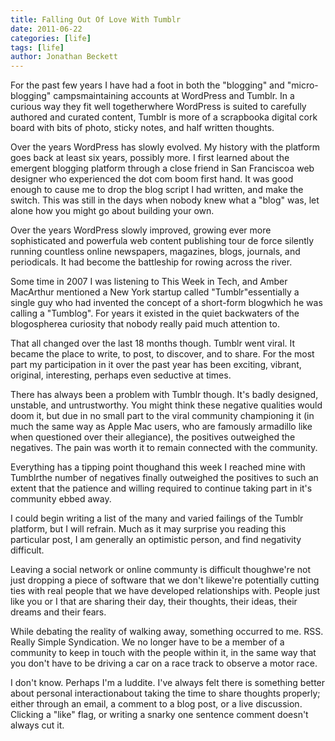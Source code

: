 ```yaml
---
title: Falling Out Of Love With Tumblr
date: 2011-06-22
categories: [life]
tags: [life]
author: Jonathan Beckett
---
```


For the past few years I have had a foot in both the "blogging" and "micro-blogging" campsmaintaining accounts at WordPress and Tumblr. In a curious way they fit well togetherwhere WordPress is suited to carefully authored and curated content, Tumblr is more of a scrapbooka digital cork board with bits of photo, sticky notes, and half written thoughts.

Over the years WordPress has slowly evolved. My history with the platform goes back at least six years, possibly more. I first learned about the emergent blogging platform through a close friend in San Franciscoa web designer who experienced the dot com boom first hand. It was good enough to cause me to drop the blog script I had written, and make the switch. This was still in the days when nobody knew what a "blog" was, let alone how you might go about building your own.

Over the years WordPress slowly improved, growing ever more sophisticated and powerfula web content publishing tour de force silently running countless online newspapers, magazines, blogs, journals, and periodicals. It had become the battleship for rowing across the river.

Some time in 2007 I was listening to This Week in Tech, and Amber MacArthur mentioned a New York startup called "Tumblr"essentially a single guy who had invented the concept of a short-form blogwhich he was calling a "Tumblog". For years it existed in the quiet backwaters of the blogospherea curiosity that nobody really paid much attention to.

That all changed over the last 18 months though. Tumblr went viral. It became the place to write, to post, to discover, and to share. For the most part my participation in it over the past year has been exciting, vibrant, original, interesting, perhaps even seductive at times.

There has always been a problem with Tumblr though. It's badly designed, unstable, and untrustworthy. You might think these negative qualities would doom it, but due in no small part to the viral community championing it (in much the same way as Apple Mac users, who are famously armadillo like when questioned over their allegiance), the positives outweighed the negatives. The pain was worth it to remain connected with the community.

Everything has a tipping point thoughand this week I reached mine with Tumblrthe number of negatives finally outweighed the positives to such an extent that the patience and willing required to continue taking part in it's community ebbed away.

I could begin writing a list of the many and varied failings of the Tumblr platform, but I will refrain. Much as it may surprise you reading this particular post, I am generally an optimistic person, and find negativity difficult.

Leaving a social network or online communty is difficult thoughwe're not just dropping a piece of software that we don't likewe're potentially cutting ties with real people that we have developed relationships with. People just like you or I that are sharing their day, their thoughts, their ideas, their dreams and their fears.

While debating the reality of walking away, something occurred to me. RSS. Really Simple Syndication. We no longer have to be a member of a community to keep in touch with the people within it, in the same way that you don't have to be driving a car on a race track to observe a motor race.

I don't know. Perhaps I'm a luddite. I've always felt there is something better about personal interactionabout taking the time to share thoughts properly; either through an email, a comment to a blog post, or a live discussion. Clicking a "like" flag, or writing a snarky one sentence comment doesn't always cut it.